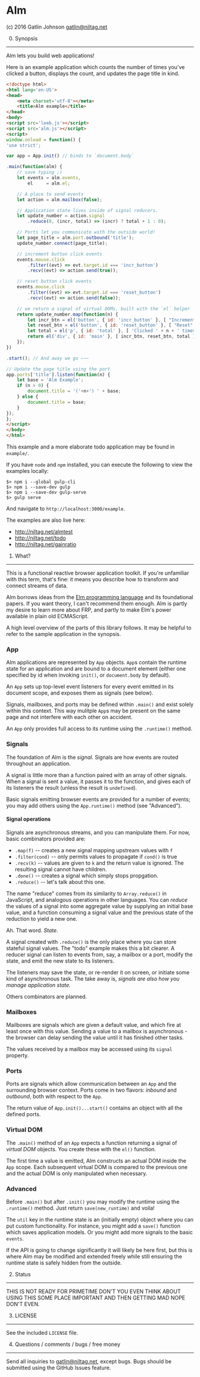 Alm
===

(c) 2016 Gatlin Johnson <gatlin@niltag.net>

0. Synopsis
---

Alm lets you build web applications!

Here is an example application which counts the number of times you've clicked
a button, displays the count, and updates the page title in kind.

```html
<!doctype html>
<html lang='en-US'>
<head>
    <meta charset='utf-8'></meta>
    <title>Alm example</title>
</head>
<body>
<script src='loeb.js'></script>
<script src='alm.js'></script>
<script>
window.onload = function() {
'use strict';

var app = App.init() // binds to `document.body`

.main(function(alm) {
    // save typing ;)
    let events = alm.events,
        el     = alm.el;

    // A place to send events
    let action = alm.mailbox(false);

    // Application state lives inside of signal reducers.
    let update_number = action.signal
        .reduce(0, (incr, total) => (incr) ? total + 1 : 0);

    // Ports let you communicate with the outside world!
    let page_title = alm.port.outbound('title');
    update_number.connect(page_title);

    // increment button click events
    events.mouse.click
        .filter((evt) => evt.target.id === 'incr_button')
        .recv((evt) => action.send(true));

    // reset button click events
    events.mouse.click
        .filter((evt) => evt.target.id === 'reset_button')
        .recv((evt) => action.send(false));

    // we return a signal of virtual DOMs, built with the `el` helper
    return update_number.map(function(n) {
        let incr_btn = el('button', { id: 'incr_button' }, [ "Increment!" ]);
        let reset_btn = el('button', { id: 'reset_button' }, [ "Reset" ]);
        let total = el('p', { id: 'total' }, [ 'Clicked ' + n + ' times']);
        return el('div', { id: 'main' }, [ incr_btn, reset_btn, total ]);
    });
})

.start(); // And away we go ~~~

// Update the page title using the port
app.ports['title'].listen(function(n) {
    let base = 'Alm Example';
    if (n > 0) {
        document.title = '('+n+') ' + base;
    } else {
        document.title = base;
    }
});
};
</script>
</body>
</html>
```

This example and a more elaborate todo application may be found in `example/`.

If you have `node` and `npm` installed, you can execute the following to view
the examples locally:

    $> npm i --global gulp-cli
    $> npm i --save-dev gulp
    $> npm i --save-dev gulp-serve
    $> gulp serve

And navigate to `http://localhost:3000/example`.

The examples are also live here:

  - http://niltag.net/almtest
  - http://niltag.net/todo
  - http://niltag.net/gainratio

1. What?
---

This is a functional reactive browser application toolkit. If you're unfamiliar
with this term, that's fine: it means you describe how to transform and connect
streams of data.

Alm borrows ideas from the [Elm programming language][elm] and its foundational
papers. If you want theory, I can't recommend them enough. Alm is partly my
desire to learn more about FRP, and partly to make Elm's power available in
plain old ECMAScript.

A high level overview of the parts of this library follows. It may be helpful
to refer to the sample application in the synopsis.

### App

Alm applications are represented by `App` objects. `App`s contain the runtime
state for an application and are bound to a document element (either one
specified by id when invoking `init()`, or `document.body` by default).

An `App` sets up top-level event listeners for every event emitted in its
document scope, and exposes them as signals (see below).

Signals, mailboxes, and ports may be defined within `.main()` and exist solely
within this context. This way mulitple `App`s may be present on the same page
and not interfere with each other on accident.

An `App` only provides full access to its runtime using the `.runtime()`
method.

### Signals

The foundation of Alm is the *signal*. Signals are how events are routed
throughout an application.

A signal is little more than a function paired with an array of other signals.
When a signal is sent a value, it passes it to the function, and gives each of
its listeners the result (unless the result is `undefined`).

Basic signals emitting browser events are provided for a number of events; you
may add others using the `App.runtime()` method (see "Advanced").

#### Signal operations

Signals are asynchronous streams, and you can manipulate them. For now, basic
combinators provided are:

  - `.map(f)` -- creates a new signal mapping upstream values with `f`
  - `.filter(cond)` -- only permits values to propagate if `cond()` is true
  - `.recv(k)` -- values are given to `k` and the return value is ignored. The
    resulting signal cannot have children.
  - `.done()` -- creates a signal which simply stops propgation.
  - `.reduce()` -- let's talk about this one.

The name "reduce" comes from its similarity to `Array.reduce()` in JavaScript,
and analogous operations in other languages. You can *reduce* the values of a
signal into some aggregate value by supplying an initial base value, and a
function consuming a signal value and the previous state of the reduction to
yield a new one.

Ah. That word. *State*.

A signal created with `.reduce()` is the only place where you can store
stateful signal values. The "todo" example makes this a bit clearer. A reducer
signal can listen to events from, say, a mailbox or a port, modify the state,
and emit the new state to its listeners.

The listeners may save the state, or re-render it on screen, or initiate some
kind of asynchronous task. The take away is, *signals are also how you manage
application state.*

Others combinators are planned.

### Mailboxes

Mailboxes are signals which are given a default value, and which fire at least
once with this value. Sending a value to a mailbox is asynchronous - the
browser can delay sending the value until it has finished other tasks.

The values received by a mailbox may be accessed using its `signal` property.

### Ports

Ports are signals which allow communication between an `App` and the
surrounding browser context. Ports come in two flavors: *inbound* and
*outbound*, both with respect to the `App`.

The return value of `App.init()...start()` contains an object with all the
defined ports.

### Virtual DOM

The `.main()` method of an `App` expects a function returning a signal of
*virtual DOM* objects. You create these with the `el()` function.

The first time a value is emitted, Alm constructs an actual DOM inside the
`App` scope. Each subsequent virtual DOM is compared to the previous one and
the actual DOM is only manipulated when necessary.

### Advanced

Before `.main()` but after `.init()` you may modify the runtime using the
`.runtime()` method. Just return `save(new_runtime)` and voila!

The `util` key in the runtime state is an (initially empty) object where you
can put custom functionality. For instance, you might add a `save()` function
which saves application models. Or you might add more signals to the basic
`events`.

If the API is going to change significantly it will likely be here first, but
this is where Alm may be modified and extended freely while still ensuring the
runtime state is safely hidden from the outside.

2. Status
---

THIS IS NOT READY FOR PRIMETIME DON'T YOU EVEN THINK ABOUT USING THIS SOME
PLACE IMPORTANT AND THEN GETTING MAD NOPE DON'T EVEN.

3. LICENSE
---

See the included `LICENSE` file.

4. Questions / comments / bugs / free money
---

Send all inquiries to <gatlin@niltag.net>, except bugs. Bugs should be
submitted using the GitHub Issues feature.

[elm]: http://elm-lang.org
